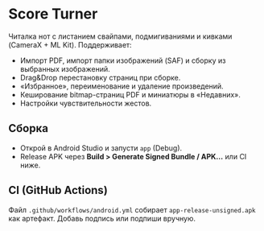 # Score Turner

Читалка нот с листанием свайпами, подмигиваниями и кивками (CameraX + ML Kit). Поддерживает:
- Импорт PDF, импорт папки изображений (SAF) и сборку из выбранных изображений.
- Drag&Drop перестановку страниц при сборке.
- «Избранное», переименование и удаление произведений.
- Кеширование bitmap-страниц PDF и миниатюры в «Недавних».
- Настройки чувствительности жестов.

## Сборка
- Открой в Android Studio и запусти `app` (Debug).
- Release APK через **Build > Generate Signed Bundle / APK…** или CI ниже.

## CI (GitHub Actions)
Файл `.github/workflows/android.yml` собирает `app-release-unsigned.apk` как артефакт. Добавь подпись или подпиши вручную.
